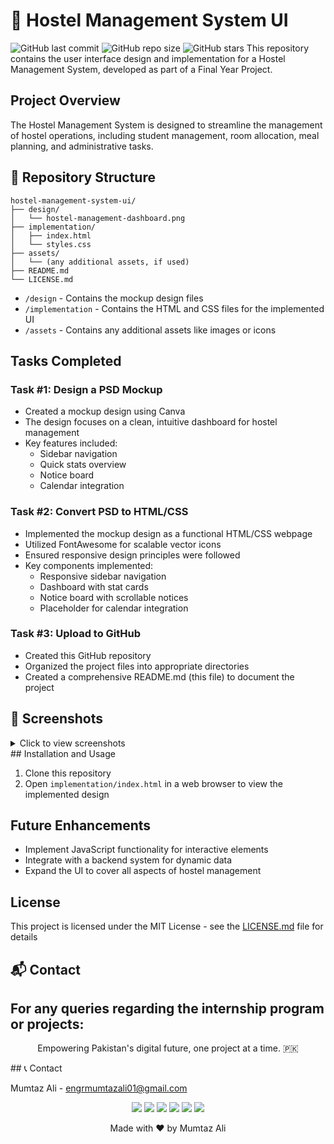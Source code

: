 # 🚀 Hostel Management System UI
![GitHub last commit](https://img.shields.io/github/last-commit/engrmumtazali0112/Digital_Empowerment_Pakistan_Internships)
![GitHub repo size](https://img.shields.io/github/repo-size/engrmumtazali0112/Digital_Empowerment_Pakistan_Internships)
![GitHub stars](https://img.shields.io/github/stars/engrmumtazali0112/Digital_Empowerment_Pakistan_Internships?style=social)
This repository contains the user interface design and implementation for a Hostel Management System, developed as part of a Final Year Project.

## Project Overview

The Hostel Management System is designed to streamline the management of hostel operations, including student management, room allocation, meal planning, and administrative tasks.
## 📁 Repository Structure
```
hostel-management-system-ui/
├── design/
│   └── hostel-management-dashboard.png
├── implementation/
│   ├── index.html
│   └── styles.css
├── assets/
│   └── (any additional assets, if used)
├── README.md
└── LICENSE.md
```
- `/design` - Contains the mockup design files
- `/implementation` - Contains the HTML and CSS files for the implemented UI
- `/assets` - Contains any additional assets like images or icons

## Tasks Completed

### Task #1: Design a PSD Mockup

- Created a mockup design using Canva
- The design focuses on a clean, intuitive dashboard for hostel management
- Key features included: 
  - Sidebar navigation
  - Quick stats overview
  - Notice board
  - Calendar integration

### Task #2: Convert PSD to HTML/CSS

- Implemented the mockup design as a functional HTML/CSS webpage
- Utilized FontAwesome for scalable vector icons
- Ensured responsive design principles were followed
- Key components implemented:
  - Responsive sidebar navigation
  - Dashboard with stat cards
  - Notice board with scrollable notices
  - Placeholder for calendar integration

### Task #3: Upload to GitHub

- Created this GitHub repository
- Organized the project files into appropriate directories
- Created a comprehensive README.md (this file) to document the project
## 📸 Screenshots

<details>
<summary>Click to view screenshots</summary>

![Dashboard](https://github.com/user-attachments/assets/826d05aa-1f70-44a3-a4c0-5b06e6f33192)

![HTML and CSS Implementation](https://github.com/user-attachments/assets/bb67027b-0b2d-4440-9b13-f5ce570ea42c)


</details>
## Installation and Usage

1. Clone this repository
2. Open `implementation/index.html` in a web browser to view the implemented design


## Future Enhancements

- Implement JavaScript functionality for interactive elements
- Integrate with a backend system for dynamic data
- Expand the UI to cover all aspects of hostel management



## License

This project is licensed under the MIT License - see the [LICENSE.md](LICENSE.md) file for details
## 📬 Contact

For any queries regarding the internship program or projects:
---

<p align="center">Empowering Pakistan's digital future, one project at a time. 🇵🇰</p>
## 📞 Contact

Mumtaz Ali - [engrmumtazali01@gmail.com](mailto:engrmumtazali01@gmail.com)



<p align="center">
  <a href="mailto:engrmumtazali01@gmail.com"><img src="https://img.shields.io/badge/Email-D14836?style=for-the-badge&logo=gmail&logoColor=white"/></a>
  <a href="https://www.linkedin.com/in/mumtaz-ali"><img src="https://img.shields.io/badge/LinkedIn-0077B5?style=for-the-badge&logo=linkedin&logoColor=white"/></a>
  <a href="https://www.instagram.com/its_maliyzi"><img src="https://img.shields.io/badge/Instagram-E4405F?style=for-the-badge&logo=instagram&logoColor=white"/></a>
  <a href="https://x.com/mumtazali1223/status/1846913595021328672?s=51"><img src="https://img.shields.io/badge/X-1DA1F2?style=for-the-badge&logo=x&logoColor=white"/></a>
  <a href="https://discord.gg/DZgwHzEb"><img src="https://img.shields.io/badge/Discord-7289DA?style=for-the-badge&logo=discord&logoColor=white"/></a>
  <a href="https://wa.me/923476338292" target="_blank"><img src="https://img.shields.io/badge/WhatsApp-25D366?style=for-the-badge&logo=whatsapp&logoColor=white"/></a>
</p>

<p align="center">Made with ❤️ by Mumtaz Ali</p>
